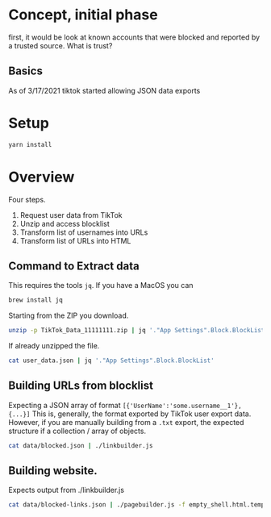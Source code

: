 



# Concept, initial phase



first, it would be look at known accounts that were blocked and reported by a trusted source. What is trust?


## Basics 
As of 3/17/2021 tiktok started allowing JSON data exports


# Setup

```js
yarn install
```

# Overview

Four steps.

1. Request user data from TikTok
2. Unzip and access blocklist
3. Transform list of usernames into URLs
4. Transform list of URLs into HTML

## Command to Extract data

This requires the tools `jq`. If you have a MacOS you can 

```sh
brew install jq
```

Starting from the ZIP you download.

```sh
unzip -p TikTok_Data_11111111.zip | jq '."App Settings".Block.BlockList'
```


If already unzipped the file.

```sh
cat user_data.json | jq '."App Settings".Block.BlockList'
```

## Building URLs from blocklist

Expecting a JSON array of format `[{'UserName':'some.username__1'},{...}]`
This is, generally, the format exported by TikTok user export data. However, if you are manually building from a `.txt` export, the expected structure if a collection / array of objects.

```sh
cat data/blocked.json | ./linkbuilder.js
```

## Building website.

Expects output from ./linkbuilder.js

```sh
cat data/blocked-links.json | ./pagebuilder.js -f empty_shell.html.template > docs/index.html
```



